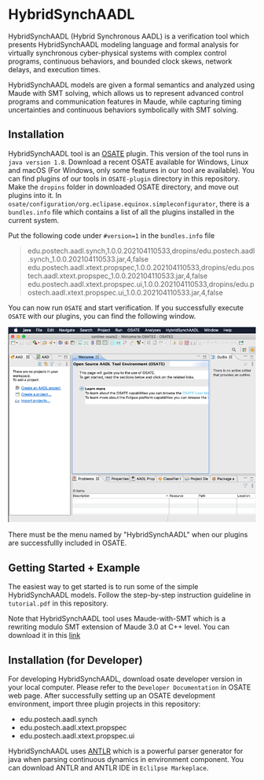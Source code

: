 # HybridSynchAADL

HybridSynchAADL (Hybrid Synchronous AADL) is a verification tool which presents
HybridSynchAADL modeling language and formal analysis for virtually synchronous
cyber-physical systems with complex control programs, continuous behaviors, and
bounded clock skews, network delays, and execution times.


HybridSynchAADL models are given a formal semantics and analyzed using Maude
with SMT solving, which allows us to represent advanced control programs and
communication features in Maude, while capturing timing uncertainties and
continuous behaviors symbolically with SMT solving. 


## Installation  

HybridSynchAADL tool is an [OSATE](https://osate.org/) plugin. This version of
the tool runs in `java version 1.8`. Download a recent OSATE available for
Windows, Linux and macOS (For Windows, only some features in our tool are
available). You can find plugins of our tools in `OSATE-plugin` directory in
this repository. Make the `dropins` folder in downloaded OSATE directory, and
move out plugins into it. In
`osate/configuration/org.eclipase.equinox.simpleconfigurator`, there is a
`bundles.info` file which contains a list of all the plugins installed in the
current system.

Put the following code under `#version=1` in the `bundles.info` file

> edu.postech.aadl.synch,1.0.0.202104110533,dropins/edu.postech.aadl.synch_1.0.0.202104110533.jar,4,false
> edu.postech.aadl.xtext.propspec,1.0.0.202104110533,dropins/edu.postech.aadl.xtext.propspec_1.0.0.202104110533.jar,4,false
> edu.postech.aadl.xtext.propspec.ui,1.0.0.202104110533,dropins/edu.postech.aadl.xtext.propspec.ui_1.0.0.202104110533.jar,4,false

You can now run `OSATE` and start verification. If you successfully execute
`OSATE` with our plugins, you can find the following window.

![OSATE](https://raw.githubusercontent.com/hybridsynchaadl/HybridSynchAADL/master/images/start.png)

There must be the menu named by "HybridSynchAADL" when our plugins are 
successfullly included in OSATE.

## Getting Started + Example

The easiest way to get started is to run some of the simple HybridSynchAADL
models. Follow the step-by-step instruction guideline in `tutorial.pdf` in
this repository.

Note that HybridSynchAADL tool uses Maude-with-SMT which is a rewriting modulo
SMT extension of Maude 3.0 at C++ level. You can download it in this
[link](https://maude-se.github.io/)

## Installation (for Developer)

For developing HybridSynchAADL, download osate developer version in your local
computer. Please refer to the `Developer Documentation` in OSATE web page. 
After successfully setting up an OSATE development environment, import three plugin projects in this repository:

* edu.postech.aadl.synch
* edu.postech.aadl.xtext.propspec
* edu.postech.aadl.xtext.propspec.ui

HybridSynchAADL uses [ANTLR](https://www.antlr.org/) which is a powerful parser
generator for java when parsing continuous dynamics in environment component.
You can download ANTLR and ANTLR IDE in `Eclilpse Markeplace`.

